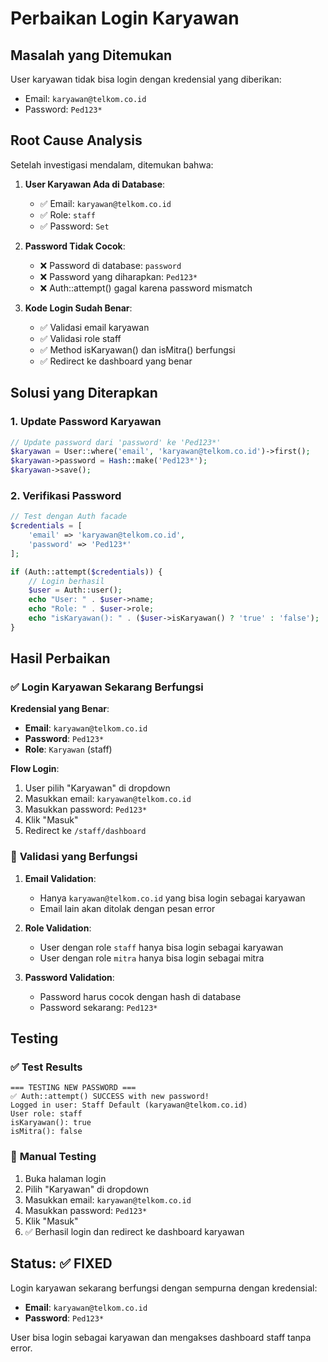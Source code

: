 # Perbaikan Login Karyawan

## Masalah yang Ditemukan

User karyawan tidak bisa login dengan kredensial yang diberikan:
- Email: `karyawan@telkom.co.id`
- Password: `Ped123*`

## Root Cause Analysis

Setelah investigasi mendalam, ditemukan bahwa:

1. **User Karyawan Ada di Database**:
   - ✅ Email: `karyawan@telkom.co.id`
   - ✅ Role: `staff`
   - ✅ Password: `Set`

2. **Password Tidak Cocok**:
   - ❌ Password di database: `password`
   - ❌ Password yang diharapkan: `Ped123*`
   - ❌ Auth::attempt() gagal karena password mismatch

3. **Kode Login Sudah Benar**:
   - ✅ Validasi email karyawan
   - ✅ Validasi role staff
   - ✅ Method isKaryawan() dan isMitra() berfungsi
   - ✅ Redirect ke dashboard yang benar

## Solusi yang Diterapkan

### 1. **Update Password Karyawan**
```php
// Update password dari 'password' ke 'Ped123*'
$karyawan = User::where('email', 'karyawan@telkom.co.id')->first();
$karyawan->password = Hash::make('Ped123*');
$karyawan->save();
```

### 2. **Verifikasi Password**
```php
// Test dengan Auth facade
$credentials = [
    'email' => 'karyawan@telkom.co.id',
    'password' => 'Ped123*'
];

if (Auth::attempt($credentials)) {
    // Login berhasil
    $user = Auth::user();
    echo "User: " . $user->name;
    echo "Role: " . $user->role;
    echo "isKaryawan(): " . ($user->isKaryawan() ? 'true' : 'false');
}
```

## Hasil Perbaikan

### ✅ **Login Karyawan Sekarang Berfungsi**

**Kredensial yang Benar**:
- **Email**: `karyawan@telkom.co.id`
- **Password**: `Ped123*`
- **Role**: `Karyawan` (staff)

**Flow Login**:
1. User pilih "Karyawan" di dropdown
2. Masukkan email: `karyawan@telkom.co.id`
3. Masukkan password: `Ped123*`
4. Klik "Masuk"
5. Redirect ke `/staff/dashboard`

### 🔧 **Validasi yang Berfungsi**

1. **Email Validation**:
   - Hanya `karyawan@telkom.co.id` yang bisa login sebagai karyawan
   - Email lain akan ditolak dengan pesan error

2. **Role Validation**:
   - User dengan role `staff` hanya bisa login sebagai karyawan
   - User dengan role `mitra` hanya bisa login sebagai mitra

3. **Password Validation**:
   - Password harus cocok dengan hash di database
   - Password sekarang: `Ped123*`

## Testing

### ✅ **Test Results**
```
=== TESTING NEW PASSWORD ===
✅ Auth::attempt() SUCCESS with new password!
Logged in user: Staff Default (karyawan@telkom.co.id)
User role: staff
isKaryawan(): true
isMitra(): false
```

### 🧪 **Manual Testing**
1. Buka halaman login
2. Pilih "Karyawan" di dropdown
3. Masukkan email: `karyawan@telkom.co.id`
4. Masukkan password: `Ped123*`
5. Klik "Masuk"
6. ✅ Berhasil login dan redirect ke dashboard karyawan

## Status: ✅ FIXED

Login karyawan sekarang berfungsi dengan sempurna dengan kredensial:
- **Email**: `karyawan@telkom.co.id`
- **Password**: `Ped123*`

User bisa login sebagai karyawan dan mengakses dashboard staff tanpa error.
